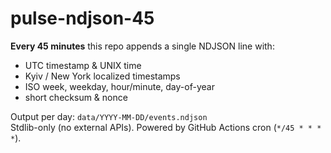 # pulse-ndjson-45

**Every 45 minutes** this repo appends a single NDJSON line with:
- UTC timestamp & UNIX time
- Kyiv / New York localized timestamps
- ISO week, weekday, hour/minute, day-of-year
- short checksum & nonce

Output per day: `data/YYYY-MM-DD/events.ndjson`  
Stdlib-only (no external APIs). Powered by GitHub Actions cron (`*/45 * * * *`).
